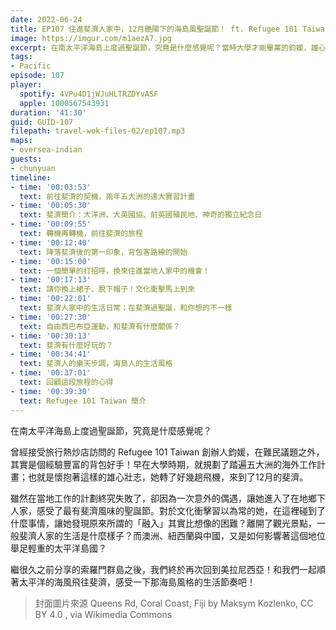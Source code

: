 ```yaml
---
date: 2022-06-24
title: EP107 住進斐濟人家中，12月艷陽下的海島風聖誕節！ ft. Refugee 101 Taiwan 胡鈞媛
image: https://imgur.com/m1aezA7.jpg
excerpt: 在南太平洋海島上度過聖誕節，究竟是什麼感覺呢？當時大學才剛畢業的鈞媛，雄心勃勃的來到斐濟，在這裡碰到了什麼事情，讓她發現原來所謂的「融入」其實比想像的困難？離開了觀光景點，一般斐濟人家的生活是什麼樣子？和我們一起飛到美拉尼西亞去看看吧！
tags:
- Pacific
episode: 107
player:
  spotify: 4VPu4D1jWJuHLTRZDYvASF
  apple: 1000567543931
duration: '41:30'
guid: GUID-107
filepath: travel-wok-files-02/ep107.mp3
maps:
- oversea-indian
guests:
- chunyuan
timeline:
- time: '00:03:53'
  text: 前往斐濟的契機，兩年五大洲的遠大實習計畫
- time: '00:05:30'
  text: 斐濟簡介：大洋洲、大英國協、前英國殖民地、神奇的獨立紀念日
- time: '00:09:55'
  text: 轉機再轉機，前往斐濟的旅程
- time: '00:12:40'
  text: 降落斐濟後的第一印象，背包客路線的開始
- time: '00:15:00'
  text: 一個簡單的打招呼，換來住進當地人家中的機會！
- time: '00:17:13'
  text: 請你換上裙子、脫下帽子！文化衝擊馬上到來
- time: '00:22:01'
  text: 斐濟人家中的生活日常；在斐濟過聖誕，和你想的不一樣
- time: '00:27:30'
  text: 自由西巴布亞運動，和斐濟有什麼關係？
- time: '00:30:13'
  text: 斐濟有什麼好玩的？
- time: '00:34:41'
  text: 斐濟人的樂天步調，海島人的生活風格
- time: '00:37:01'
  text: 回顧這段旅程的心得
- time: '00:39:30'
  text: Refugee 101 Taiwan 簡介
---
```

在南太平洋海島上度過聖誕節，究竟是什麼感覺呢？

曾經接受旅行熱炒店訪問的 Refugee 101 Taiwan 創辦人鈞媛，在難民議題之外，其實是個經驗豐富的背包好手！早在大學時期，就規劃了踏遍五大洲的海外工作計畫；也就是懷抱著這樣的雄心壯志，她轉了好幾趟飛機，來到了12月的斐濟。

雖然在當地工作的計劃終究失敗了，卻因為一次意外的偶遇，讓她進入了在地鄉下人家，感受了最有斐濟風味的聖誕節。對於文化衝擊習以為常的她，在這裡碰到了什麼事情，讓她發現原來所謂的「融入」其實比想像的困難？離開了觀光景點，一般斐濟人家的生活是什麼樣子？而澳洲、紐西蘭與中國，又是如何影響著這個地位舉足輕重的太平洋島國？

繼很久之前分享的索羅門群島之後，我們終於再次回到美拉尼西亞！和我們一起順著太平洋的海風飛往斐濟，感受一下那海島風格的生活節奏吧！

> 封面圖片來源 Queens Rd, Coral Coast, Fiji by Maksym Kozlenko, CC BY 4.0 , via Wikimedia Commons
